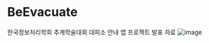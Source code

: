 # BeEvacuate
한국정보처리학회 추계학술대회 대피소 안내 앱 프로젝트 발표 자료
![image](https://github.com/chihyunwon/BeEvacuate/assets/58906858/e7eabd7d-253a-4be0-9a07-3081a4ff4a97)
